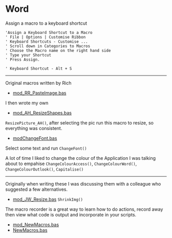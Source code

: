 # Word

Assign a macro to a keyboard shortcut

```
'Assign a Keyboard Shortcut to a Macro
' File | Options | Customise Ribbon
' Keyboard Shortcuts - Customise ...
' Scroll down in Categories to Macros
' Choose the Macro name on the right hand side
' Type your Shortcut
' Press Assign.

' Keyboard Shortcut - Alt + S
```
---

Original macros written by Rich
- [mod_RR_PasteImage.bas](mod_RR_PasteImage.bas)

I then wrote my own
- [mod_AH_ResizeShapes.bas](mod_AH_ResizeShapes.bas)

`ResizePicture_AH()`, after selecting the pic run this macro to resize, so everything was consistent.

- [modChangeFont.bas](modChangeFont.bas)

Select some text and run `ChangeFont()`

A lot of time I liked to change the colour of the Application I was talking about to empahise
`ChangeColourAccess()`, `ChangeColourWord()`, `ChangeColourOutlook()`, `Capitalise()`

---

Originally when writing these I was discussing them with a colleague who suggested a few alternatives.
- [mod_JW_Resize.bas](mod_JW_Resize.bas)
`ShrinkImg()`

The macro recorder is a great way to learn how to do actions, record away then view what code is output and incorporate in your scripts.

- [mod_NewMacros.bas](mod_NewMacros.bas)
- [NewMacros.bas](NewMacros.bas)